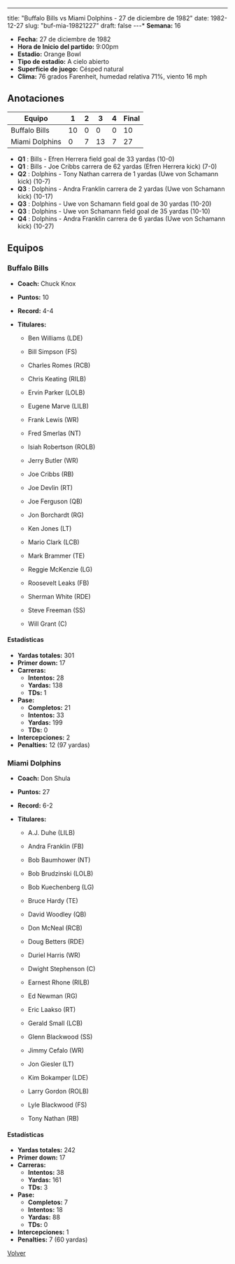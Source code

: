 ---
title: "Buffalo Bills vs Miami Dolphins - 27 de diciembre de 1982"
date: 1982-12-27
slug: "buf-mia-19821227"
draft: false
---* **Semana:** 16
* **Fecha:** 27 de diciembre de 1982
* **Hora de Inicio del partido:** 9:00pm
* **Estadio:** Orange Bowl
* **Tipo de estadio:** A cielo abierto
* **Superficie de juego:** Césped natural
* **Clima:** 76 grados Farenheit, humedad relativa 71%, viento 16 mph




## Anotaciones
| Equipo | 1 | 2 | 3 | 4 | Final |
|--------|---|---|---|---|-------|
| Buffalo Bills  | 10 | 0 | 0 | 0  | 10 |
| Miami Dolphins  | 0 | 7 | 13 | 7  | 27 |
* **Q1** : Bills - Efren Herrera field goal de 33 yardas (10-0)
* **Q1** : Bills - Joe Cribbs carrera de 62 yardas (Efren Herrera kick) (7-0)
* **Q2** : Dolphins - Tony Nathan carrera de 1 yardas (Uwe von Schamann kick) (10-7)
* **Q3** : Dolphins - Andra Franklin carrera de 2 yardas (Uwe von Schamann kick) (10-17)
* **Q3** : Dolphins - Uwe von Schamann field goal de 30 yardas (10-20)
* **Q3** : Dolphins - Uwe von Schamann field goal de 35 yardas (10-10)
* **Q4** : Dolphins - Andra Franklin carrera de 6 yardas (Uwe von Schamann kick) (10-27)


## Equipos


### Buffalo Bills
* **Coach:** Chuck Knox
* **Puntos:** 10
* **Record:** 4-4
* **Titulares:** 

  * Ben Williams (LDE) 

  * Bill Simpson (FS) 

  * Charles Romes (RCB) 

  * Chris Keating (RILB) 

  * Ervin Parker (LOLB) 

  * Eugene Marve (LILB) 

  * Frank Lewis (WR) 

  * Fred Smerlas (NT) 

  * Isiah Robertson (ROLB) 

  * Jerry Butler (WR) 

  * Joe Cribbs (RB) 

  * Joe Devlin (RT) 

  * Joe Ferguson (QB) 

  * Jon Borchardt (RG) 

  * Ken Jones (LT) 

  * Mario Clark (LCB) 

  * Mark Brammer (TE) 

  * Reggie McKenzie (LG) 

  * Roosevelt Leaks (FB) 

  * Sherman White (RDE) 

  * Steve Freeman (SS) 

  * Will Grant (C) 

#### Estadísticas
* **Yardas totales:** 301
* **Primer down:** 17
* **Carreras:**
  * **Intentos:** 28
  * **Yardas:** 138
  * **TDs:** 1
* **Pase:**
  * **Completos:** 21
  * **Intentos:** 33
  * **Yardas:** 199
  * **TDs:** 0
* **Intercepciones:** 2
* **Penalties:** 12 (97 yardas)

### Miami Dolphins
* **Coach:** Don Shula
* **Puntos:** 27
* **Record:** 6-2
* **Titulares:** 

  * A.J. Duhe (LILB) 

  * Andra Franklin (FB) 

  * Bob Baumhower (NT) 

  * Bob Brudzinski (LOLB) 

  * Bob Kuechenberg (LG) 

  * Bruce Hardy (TE) 

  * David Woodley (QB) 

  * Don McNeal (RCB) 

  * Doug Betters (RDE) 

  * Duriel Harris (WR) 

  * Dwight Stephenson (C) 

  * Earnest Rhone (RILB) 

  * Ed Newman (RG) 

  * Eric Laakso (RT) 

  * Gerald Small (LCB) 

  * Glenn Blackwood (SS) 

  * Jimmy Cefalo (WR) 

  * Jon Giesler (LT) 

  * Kim Bokamper (LDE) 

  * Larry Gordon (ROLB) 

  * Lyle Blackwood (FS) 

  * Tony Nathan (RB) 

#### Estadísticas
* **Yardas totales:** 242
* **Primer down:** 17
* **Carreras:**
  * **Intentos:** 38
  * **Yardas:** 161
  * **TDs:** 3
* **Pase:**
  * **Completos:** 7
  * **Intentos:** 18
  * **Yardas:** 88
  * **TDs:** 0
* **Intercepciones:** 1
* **Penalties:** 7 (60 yardas)


[Volver](/historia/1982)
